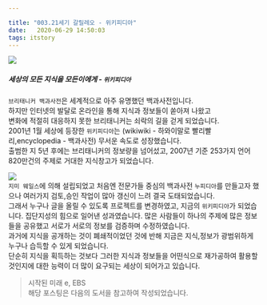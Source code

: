 ```yaml
---

title: "003.21세기 갈릴레오 - 위키피디아"
date:   2020-06-29 14:50:03
tags: itstory
---
```


![](/images/it-story-003_1.jpg)

##### [](#세상의-모든-지식을-모든이에게-위키피디아 "세상의 모든 지식을 모든이에게 - 위키피디아")세상의 모든 지식을 모든이에게 - `위키피디아`

`브리태니커 백과사전`은 세계적으로 아주 유명했던 백과사전입니다.  
하지만 인터넷의 발달로 온라인을 통해 지식과 정보들이 쏟아져 나왔고  
변화에 적절히 대응하지 못한 브리태니커는 쇠락의 길을 걷게 되었습니다.  
2001년 1월 세상에 등장한 `위키피디아`는 (wikiwiki - 하와이말로 빨리빨리,encyclopedia - 백과사전) 무서운 속도로 성장했습니다.  
출범한 지 5년 후에는 브리태니커의 정보량을 넘어섰고, 2007년 기준 253가지 언어 820만건의 주제로 거대한 지식창고가 되었습니다.

![](/images/it-story-003_2.png)  
`지미 웨일스`에 의해 설립되었고 처음엔 전문가들 중심의 백과사전 `누피디아`를 만들고자 했으나 여러가지 검토,승인 작업이 많아 갱신이 느려 결국 도태되었습니다.  
그래서 누구나 글을 올릴 수 있도록 프로젝트를 변경하였고, 지금의 `위키피디아`가 되었습니다. 집단지성의 힘으로 일어낸 성과였습니다. 많은 사람들이 하나의 주제에 많은 정보들을 공유했고 서로가 서로의 정보를 검증하며 수정하였습니다.  
과거에 지식을 공개하는 것이 폐쇄적이었던 것에 반해 지금은 지식,정보가 광범위하게  
누구나 습득할 수 있게 되었습니다.  
단순히 지식을 획득하는 것보다 그러한 지식과 정보들을 어떤식으로 재가공하여 활용할 것인지에 대한 능력이 더 많이 요구되는 세상이 되어가고 있습니다.

> 시작된 미래 e, EBS  
해당 포스팅은 다음의 도서을 참고하여 작성되었습니다.

